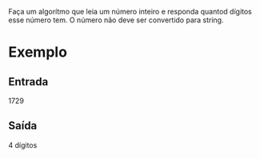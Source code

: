 Faça um algorítmo que leia um número inteiro e responda quantod dígitos esse número tem. O número não deve ser convertido para string.

# Exemplo
## Entrada
1729
## Saída
4 dígitos